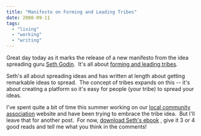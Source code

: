 ```yaml
---
title: "Manifesto on Forming and Leading Tribes"
date: 2008-09-11
tags:
  - "living"
  - "working"
  - "writing"
---
```


Great day today as it marks the release of a new manifesto from the idea spreading guru [Seth Godin](http://sethgodin.typepad.com/).  It's all about [forming and leading tribes](http://changethis.com/50.01.Tribes).

Seth's all about spreading ideas and has written at length about getting remarkable ideas to spread.  The concept of tribes expands on this -- it's about creating a platform so it's easy for people (your tribe) to spread your ideas.

I've spent quite a bit of time this summer working on our [local community association](http://lcaregina.ca) website and have been trying to embrace the tribe idea.  But I'll leave that for another post.  For now, [download Seth's ebook](http://changethis.com/50.01.Tribes) , give it 3 or 4 good reads and tell me what you think in the comments!
